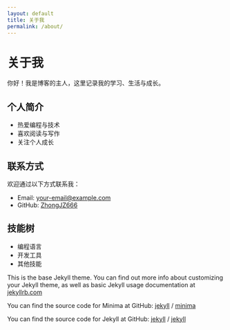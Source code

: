 ```yaml
---
layout: default
title: 关于我
permalink: /about/
---
```


# 关于我

你好！我是博客的主人，这里记录我的学习、生活与成长。

## 个人简介

- 热爱编程与技术
- 喜欢阅读与写作
- 关注个人成长

## 联系方式

欢迎通过以下方式联系我：

- Email: [your-email@example.com](mailto:your-email@example.com)
- GitHub: [ZhongJZ666](https://github.com/ZhongJZ666)

## 技能树

- 编程语言
- 开发工具
- 其他技能

This is the base Jekyll theme. You can find out more info about customizing your Jekyll theme, as well as basic Jekyll usage documentation at [jekyllrb.com](https://jekyllrb.com/)

You can find the source code for Minima at GitHub:
[jekyll][jekyll-organization] /
[minima](https://github.com/jekyll/minima)

You can find the source code for Jekyll at GitHub:
[jekyll][jekyll-organization] /
[jekyll](https://github.com/jekyll/jekyll)


[jekyll-organization]: https://github.com/jekyll
